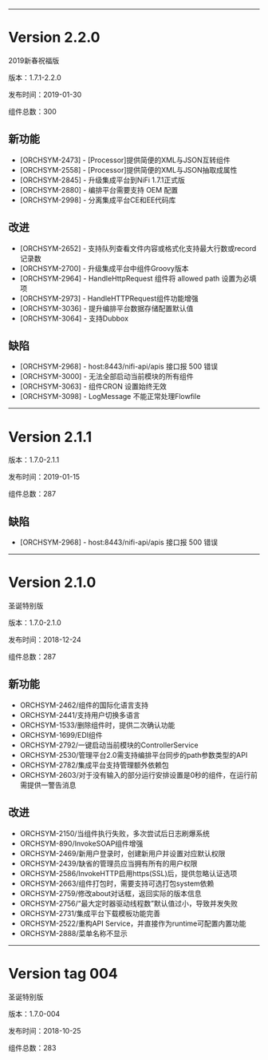 

----------------------------
# Version 2.2.0

2019新春祝福版

版本：1.7.1-2.2.0

发布时间：2019-01-30

组件总数：300

## 新功能
 - [ORCHSYM-2473] - [Processor]提供简便的XML与JSON互转组件
 - [ORCHSYM-2558] - [Processor]提供简便的XML与JSON抽取成属性
 - [ORCHSYM-2845] - 升级集成平台到NiFi 1.7.1正式版
 - [ORCHSYM-2880] - 编排平台需要支持 OEM 配置
 - [ORCHSYM-2998] - 分离集成平台CE和EE代码库

## 改进
 - [ORCHSYM-2652] - 支持队列查看文件内容或格式化支持最大行数或record记录数
 - [ORCHSYM-2700] - 升级集成平台中组件Groovy版本
 - [ORCHSYM-2964] - HandleHttpRequest 组件将 allowed path 设置为必填项
 - [ORCHSYM-2973] - HandleHTTPRequest组件功能增强
 - [ORCHSYM-3036] - 提升编排平台数据存储配置默认值
 - [ORCHSYM-3064] - 支持Dubbox


## 缺陷
 - [ORCHSYM-2968] - host:8443/nifi-api/apis 接口报 500 错误
 - [ORCHSYM-3000] - 无法全部启动当前模块的所有组件
 - [ORCHSYM-3063] - 组件CRON 设置始终无效
 - [ORCHSYM-3098] - LogMessage 不能正常处理Flowfile

----------------------------
# Version 2.1.1

版本：1.7.0-2.1.1

发布时间：2019-01-15

组件总数：287

## 缺陷
 - [ORCHSYM-2968] - host:8443/nifi-api/apis 接口报 500 错误
 

----------------------------
# Version 2.1.0

圣诞特别版

版本：1.7.0-2.1.0

发布时间：2018-12-24

组件总数：287

## 新功能
 - ORCHSYM-2462/组件的国际化语言支持
 - ORCHSYM-2441/支持用户切换多语言
 - ORCHSYM-1533/删除组件时，提供二次确认功能
 - ORCHSYM-1699/EDI组件
 - ORCHSYM-2792/一键启动当前模块的ControllerService 
 - ORCHSYM-2530/管理平台2.0需支持编排平台同步的path参数类型的API
 - ORCHSYM-2782/集成平台支持管理额外依赖包
 - ORCHSYM-2603/对于没有输入的部分运行安排设置是0秒的组件，在运行前需提供一警告消息
        
## 改进
 - ORCHSYM-2150/当组件执行失败，多次尝试后日志刷爆系统
 - ORCHSYM-890/InvokeSOAP组件增强
 - ORCHSYM-2469/新用户登录时，创建新用户并设置对应默认权限
 - ORCHSYM-2439/缺省的管理员应当拥有所有的用户权限
 - ORCHSYM-2586/InvokeHTTP启用https(SSL)后，提供忽略认证选项
 - ORCHSYM-2663/组件打包时，需要支持可选打包system依赖
 - ORCHSYM-2759/修改about对话框，返回实际的版本信息
 - ORCHSYM-2756/“最大定时器驱动线程数”默认值过小，导致并发失败
 - ORCHSYM-2731/集成平台下载模板功能完善
 - ORCHSYM-2522/重构API Service，并直接作为runtime可配置内置功能
 - ORCHSYM-2888/菜单名称不显示

 ----------------------------
# Version tag 004

圣诞特别版

版本：1.7.0-004

发布时间：2018-10-25

组件总数：283


